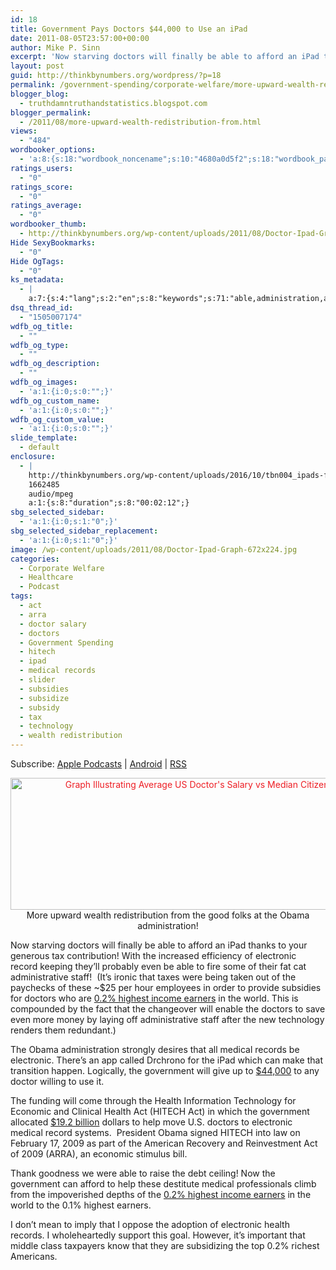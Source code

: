 ```yaml
---
id: 18
title: Government Pays Doctors $44,000 to Use an iPad
date: 2011-08-05T23:57:00+00:00
author: Mike P. Sinn
excerpt: 'Now starving doctors will finally be able to afford an iPad thanks to your generous tax contribution! '
layout: post
guid: http://thinkbynumbers.org/wordpress/?p=18
permalink: /government-spending/corporate-welfare/more-upward-wealth-redistribution-from/
blogger_blog:
  - truthdamntruthandstatistics.blogspot.com
blogger_permalink:
  - /2011/08/more-upward-wealth-redistribution-from.html
views:
  - "484"
wordbooker_options:
  - 'a:8:{s:18:"wordbook_noncename";s:10:"4680a0d5f2";s:18:"wordbook_page_post";s:4:"-100";s:18:"wordbook_orandpage";s:1:"2";s:23:"wordbook_default_author";s:1:"2";s:23:"wordbook_extract_length";s:2:"10";s:19:"wordbook_actionlink";s:3:"100";s:18:"wordbook_attribute";s:0:"";s:29:"wordbooker_status_update_text";s:0:"";}'
ratings_users:
  - "0"
ratings_score:
  - "0"
ratings_average:
  - "0"
wordbooker_thumb:
  - http://thinkbynumbers.org/wp-content/uploads/2011/08/Doctor-Ipad-Graph-Thumb-90x90.jpg
Hide SexyBookmarks:
  - "0"
Hide OgTags:
  - "0"
ks_metadata:
  - |
    a:7:{s:4:"lang";s:2:"en";s:8:"keywords";s:71:"able,administration,afford,doctor,doctors,earners,electronic,government";s:19:"keywords_autoupdate";s:1:"1";s:11:"description";s:156:"able to afford an iPad thanks to your generous tax contribution! With the increased efficiency of electronic record keeping they'll probably even be able to";s:22:"description_autoupdate";s:1:"1";s:5:"title";s:0:"";s:6:"robots";s:12:"index,follow";}
dsq_thread_id:
  - "1505007174"
wdfb_og_title:
  - ""
wdfb_og_type:
  - ""
wdfb_og_description:
  - ""
wdfb_og_images:
  - 'a:1:{i:0;s:0:"";}'
wdfb_og_custom_name:
  - 'a:1:{i:0;s:0:"";}'
wdfb_og_custom_value:
  - 'a:1:{i:0;s:0:"";}'
slide_template:
  - default
enclosure:
  - |
    http://thinkbynumbers.org/wp-content/uploads/2016/10/tbn004_ipads-for-doctors.mp3
    1662485
    audio/mpeg
    a:1:{s:8:"duration";s:8:"00:02:12";}
sbg_selected_sidebar:
  - 'a:1:{i:0;s:1:"0";}'
sbg_selected_sidebar_replacement:
  - 'a:1:{i:0;s:1:"0";}'
image: /wp-content/uploads/2011/08/Doctor-Ipad-Graph-672x224.jpg
categories:
  - Corporate Welfare
  - Healthcare
  - Podcast
tags:
  - act
  - arra
  - doctor salary
  - doctors
  - Government Spending
  - hitech
  - ipad
  - medical records
  - slider
  - subsidies
  - subsidize
  - subsidy
  - tax
  - technology
  - wealth redistribution
---
```

<div class="powerpress_player" id="powerpress_player_7791">
</div>

<p class="powerpress_links powerpress_subscribe_links">
  Subscribe: <a href="https://itunes.apple.com/us/podcast/think-by-numbers/id660714690?mt=2&ls=1#episodeGuid=http%3A%2F%2Fthinkbynumbers.org%2Fwordpress%2F%3Fp%3D18" class="powerpress_link_subscribe powerpress_link_subscribe_itunes" title="Subscribe on Apple Podcasts" rel="nofollow">Apple Podcasts</a> | <a href="https://subscribeonandroid.com/thinkbynumbers.org/feed/podcast/" class="powerpress_link_subscribe powerpress_link_subscribe_android" title="Subscribe on Android" rel="nofollow">Android</a> | <a href="https://thinkbynumbers.org/feed/podcast/" class="powerpress_link_subscribe powerpress_link_subscribe_rss" title="Subscribe via RSS" rel="nofollow">RSS</a>
</p>

<p style="text-align: center;">
  <a style="color: #ed1e24; text-decoration: underline;" href="https://i1.wp.com/thinkbynumbers.org/wp-content/uploads/2011/08/Doctor-Ipad-Graph-960x320.jpg"><img class="size-full wp-image-128 aligncenter" title="Rich Docs: Average Doctor Salary vs Median Income" src="https://i1.wp.com/thinkbynumbers.org/wp-content/uploads/2011/08/Doctor-Ipad-Graph-960x320.jpg?resize=634%2C211" alt="Graph Illustrating Average US Doctor's Salary vs Median Citizen Income" width="634" height="211" srcset="https://i1.wp.com/thinkbynumbers.org/wp-content/uploads/2011/08/Doctor-Ipad-Graph-960x320.jpg?resize=960%2C320&ssl=1 960w, https://i1.wp.com/thinkbynumbers.org/wp-content/uploads/2011/08/Doctor-Ipad-Graph-960x320.jpg?resize=300%2C100&ssl=1 300w, https://i1.wp.com/thinkbynumbers.org/wp-content/uploads/2011/08/Doctor-Ipad-Graph-960x320.jpg?resize=768%2C256&ssl=1 768w, https://i1.wp.com/thinkbynumbers.org/wp-content/uploads/2011/08/Doctor-Ipad-Graph-960x320.jpg?resize=672%2C224&ssl=1 672w" sizes="(max-width: 634px) 100vw, 634px" data-recalc-dims="1" /></a>More upward wealth redistribution from the good folks at the Obama administration!
</p>

Now starving doctors will finally be able to afford an iPad thanks to your generous tax contribution! With the increased efficiency of electronic record keeping they&#8217;ll probably even be able to fire some of their fat cat administrative staff!  (It&#8217;s ironic that taxes were being taken out of the paychecks of these ~$25 per hour employees in order to provide subsidies for doctors who are [0.2% highest income earners](http://www.globalrichlist.com/) in the world. This is compounded by the fact that the changeover will enable the doctors to save even more money by laying off administrative staff after the new technology renders them redundant.)

The Obama administration strongly desires that all medical records be electronic. There&#8217;s an app called Drchrono for the iPad which can make that transition happen. Logically, the government will give up to [$44,000](http://thenextweb.com/apple/2011/07/28/doctors-using-drchronos-ipad-app-can-now-receive-44k-from-the-government/) to any doctor willing to use it.

The funding will come through the Health Information Technology for Economic and Clinical Health Act (HITECH Act) in which the government allocated [$19.2 billion](http://thenextweb.com/apple/2011/07/28/doctors-using-drchronos-ipad-app-can-now-receive-44k-from-the-government/) dollars to help move U.S. doctors to electronic medical record systems.  President Obama signed HITECH into law on February 17, 2009 as part of the American Recovery and Reinvestment Act of 2009 (ARRA), an economic stimulus bill.

Thank goodness we were able to raise the debt ceiling! Now the government can afford to help these destitute medical professionals climb from the impoverished depths of the [0.2% highest income earners](http://www.globalrichlist.com/) in the world to the 0.1% highest earners.

I don&#8217;t mean to imply that I oppose the adoption of electronic health records. I wholeheartedly support this goal. However, it’s important that middle class taxpayers know that they are subsidizing the top 0.2% richest Americans.

&nbsp;